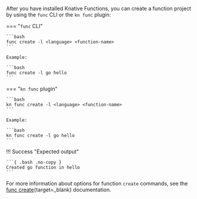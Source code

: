 <!-- Snippet used in the following topics:
- docs/functions/creating-functions.md
- docs/getting-started/create-a-function.md
-->
After you have installed Knative Functions, you can create a function project by using the `func` CLI or the `kn func` plugin:

=== "`func` CLI"

    ```bash
    func create -l <language> <function-name>
    ```

    Example:

    ```bash
    func create -l go hello
    ```

=== "`kn func` plugin"

    ```bash
    kn func create -l <language> <function-name>
    ```

    Example:

    ```bash
    kn func create -l go hello
    ```

!!! Success "Expected output"

    ```{ .bash .no-copy }
    Created go function in hello
    ```

For more information about options for function `create` commands, see the [func create](https://github.com/knative/func/blob/main/docs/reference/func_create.md){target=_blank} documentation.
